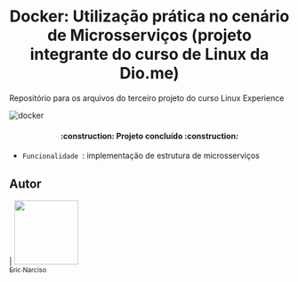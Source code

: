 # <h1 align="center"> Docker: Utilização prática no cenário de Microsserviços (projeto integrante do curso de Linux da Dio.me) </h1>
Repositório para os arquivos do terceiro projeto do curso Linux Experience



![docker](https://user-images.githubusercontent.com/84017071/187096372-b2202db4-745d-471a-b066-1675cee3a2d3.png)


<h4 align="center"> 
    :construction:  Projeto concluído  :construction:
</h4>

- `Funcionalidade `: implementação de estrutura de microsserviços

## Autor

| [<img src="https://avatars.githubusercontent.com/u/84017071?v=4" width=115><br><sub>Eric Narciso</sub>](https://github.com/enps2015) 
